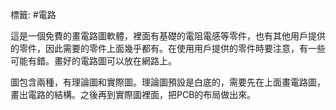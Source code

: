標籤: #電路 

這是一個免費的畫電路圖軟體，裡面有基礎的電阻電感等零件，也有其他用戶提供的零件，因此需要的零件上面幾乎都有。在使用用戶提供的零件時要注意，有一些可能有錯。畫好的電路圖可以放在網路上。

圖包含兩種，有理論圖和實際圖。理論圖預設是白底的，需要先在上面畫電路圖，畫出電路的結構。之後再到實際圖裡面，把PCB的布局做出來。